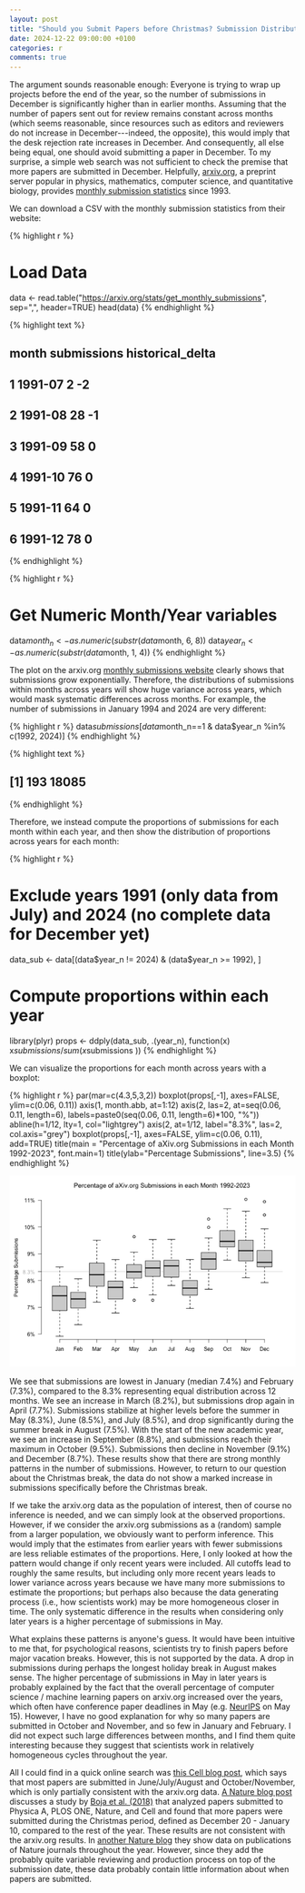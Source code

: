 ```yaml
---
layout: post
title: "Should you Submit Papers before Christmas? Submission Distribution Across the Year"
date: 2024-12-22 09:00:00 +0100
categories: r
comments: true
---
```


The argument sounds reasonable enough: Everyone is trying to wrap up projects before the end of the year, so the number of submissions in December is significantly higher than in earlier months. Assuming that the number of papers sent out for review remains constant across months (which seems reasonable, since resources such as editors and reviewers do not increase in December---indeed, the opposite), this would imply that the desk rejection rate increases in December. And consequently, all else being equal, one should avoid submitting a paper in December. To my surprise, a simple web search was not sufficient to check the premise that more papers are submitted in December. Helpfully, [arxiv.org](http://arxiv.org), a preprint server popular in physics, mathematics, computer science, and quantitative biology, provides [monthly submission statistics](https://arxiv.org/stats/get_monthly_submissions) since 1993. 

We can download a CSV with the monthly submission statistics from their website:


{% highlight r %}
# Load Data
data <- read.table("https://arxiv.org/stats/get_monthly_submissions", sep=",", header=TRUE)
head(data)
{% endhighlight %}



{% highlight text %}
##     month submissions historical_delta
## 1 1991-07           2               -2
## 2 1991-08          28               -1
## 3 1991-09          58                0
## 4 1991-10          76                0
## 5 1991-11          64                0
## 6 1991-12          78                0
{% endhighlight %}



{% highlight r %}
# Get Numeric Month/Year variables
data$month_n <- as.numeric(substr(data$month, 6, 8))
data$year_n <- as.numeric(substr(data$month, 1, 4))
{% endhighlight %}

The plot on the arxiv.org [monthly submissions website](https://arxiv.org/stats/get_monthly_submissions) clearly shows that submissions grow exponentially. Therefore, the distributions of submissions within months across years will show huge variance across years, which would mask systematic differences across months. For example, the number of submissions in January 1994 and 2024 are very different:


{% highlight r %}
data$submissions[data$month_n==1 & data$year_n %in% c(1992, 2024)]
{% endhighlight %}



{% highlight text %}
## [1]   193 18085
{% endhighlight %}

Therefore, we instead compute the proportions of submissions for each month within each year, and then show the distribution of proportions across years for each month:


{% highlight r %}
# Exclude years 1991 (only data from July) and 2024 (no complete data for December yet)
data_sub <- data[(data$year_n != 2024) & (data$year_n >= 1992), ]

# Compute proportions within each year
library(plyr)
props <- ddply(data_sub, .(year_n), function(x) x$submissions / sum( x$submissions ))
{% endhighlight %}

We can visualize the proportions for each month across years with a boxplot:


{% highlight r %}
par(mar=c(4.3,5,3,2))
boxplot(props[,-1], axes=FALSE, ylim=c(0.06, 0.11))
axis(1, month.abb, at=1:12)
axis(2, las=2, at=seq(0.06, 0.11, length=6), labels=paste0(seq(0.06, 0.11, length=6)*100, "%"))
abline(h=1/12, lty=1, col="lightgrey")
axis(2, at=1/12, label="8.3%", las=2, col.axis="grey")
boxplot(props[,-1], axes=FALSE, ylim=c(0.06, 0.11), add=TRUE)
title(main = "Percentage of aXiv.org Submissions in each Month 1992-2023", font.main=1)
title(ylab="Percentage Submissions", line=3.5)
{% endhighlight %}

<div class="figure" style="text-align: center">
<img src="/assets/img/2024-12-22-ChristmasSubmission.Rmd/unnamed-chunk-4-1.png" alt="plot of chunk unnamed-chunk-4"  />
</div>

We see that submissions are lowest in January (median 7.4%) and February (7.3%), compared to the 8.3% representing equal distribution across 12 months. We see an increase in March (8.2%), but submissions drop again in April (7.7%). Submissions stabilize at higher levels before the summer in May (8.3%), June (8.5%), and July (8.5%), and drop significantly during the summer break in August (7.5%). With the start of the new academic year, we see an increase in September (8.8%), and submissions reach their maximum in October (9.5%). Submissions then decline in November (9.1%) and December (8.7%). These results show that there are strong monthly patterns in the number of submissions. However, to return to our question about the Christmas break, the data do not show a marked increase in submissions specifically before the Christmas break.

If we take the arxiv.org data as the population of interest, then of course no inference is needed, and we can simply look at the observed proportions. However, if we consider the arxiv.org submissions as a (random) sample from a larger population, we obviously want to perform inference. This would imply that the estimates from earlier years with fewer submissions are less reliable estimates of the proportions. Here, I only looked at how the pattern would change if only recent years were included. All cutoffs lead to roughly the same results, but including only more recent years leads to lower variance across years because we have many more submissions to estimate the proportions; but perhaps also because the data generating process (i.e., how scientists work) may be more homogeneous closer in time. The only systematic difference in the results when considering only later years is a higher percentage of submissions in May.

What explains these patterns is anyone's guess. It would have been intuitive to me that, for psychological reasons, scientists try to finish papers before major vacation breaks. However, this is not supported by the data. A drop in submissions during perhaps the longest holiday break in August makes sense. The higher percentage of submissions in May in later years is probably explained by the fact that the overall percentage of computer science / machine learning papers on arxiv.org increased over the years, which often have conference paper deadlines in May (e.g. [NeurIPS](https://nips.cc/Conferences/2024/Dates) on May 15). However, I have no good explanation for why so many papers are submitted in October and November, and so few in January and February. I did not expect such large differences between months, and I find them quite interesting because they suggest that scientists work in relatively homogeneous cycles throughout the year.

All I could find in a quick online search was [this Cell blog post](https://crosstalk.cell.com/blog/when-are-the-best-and-worst-times-to-submit-your-paper), which says that most papers are submitted in June/July/August and October/November, which is only partially consistent with the arxiv.org data. [A Nature blog post](https://www.nature.com/nature-index/news/best-day-submitting-academic-scholar-research-science-article-publication) discusses a study by [Boja et al. (2018)](https://link.springer.com/article/10.1007/s11192-018-2911-7) that analyzed papers submitted to Physica A, PLOS ONE, Nature, and Cell and found that more papers were submitted during the Christmas period, defined as December 20 - January 10, compared to the rest of the year. These results are not consistent with the arxiv.org results. In [another Nature blog](https://www.nature.com/nature-index/news/april-publishing-lull-follows-end-of-year-academic-flurry) they show data on publications of Nature journals throughout the year. However, since they add the probably quite variable reviewing and production process on top of the submission date, these data probably contain little information about when papers are submitted.

